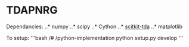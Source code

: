 # TDAPNRG

Dependancies:
..* numpy
..* scipy
..* Cython
..* [scitkit-tda](https://scikit-tda.org/)
..* matplotlib

To setup:
'''bash
/# /python-implementation
python setup.py develop
'''